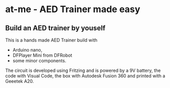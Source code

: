 # at-me - AED Trainer made easy

## Build an AED trainer by youself

This is a hands made AED Trainer build with 

- Arduino nano, 
- DFPlayer Mini from DFRobot 
- some minor components.

The circuit is developed using Fritzing and is powered by a 9V battery, the code with Visual Code, the box with Autodesk Fusion 360 and printed with a Geeetek A20. 

